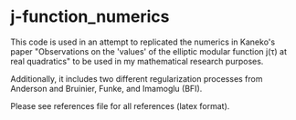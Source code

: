 # j-function_numerics

This code is used in an attempt to replicated the numerics in Kaneko's paper "Observations on the 'values' of the elliptic modular function j(τ) at real quadratics" to be used in my mathematical research purposes.

Additionally, it includes two different regularization processes from Anderson and Bruinier, Funke, and Imamoglu (BFI).

Please see references file for all references (latex format).
